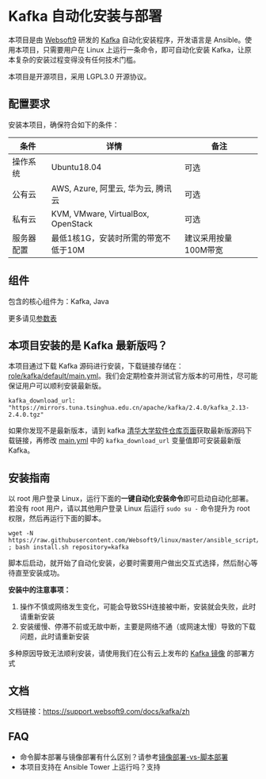 # Kafka 自动化安装与部署

本项目是由 [Websoft9](http://www.websoft9.com) 研发的 [Kafka](http://kafka.apache.org) 自动化安装程序，开发语言是 Ansible。使用本项目，只需要用户在 Linux 上运行一条命令，即可自动化安装 Kafka，让原本复杂的安装过程变得没有任何技术门槛。  

本项目是开源项目，采用 LGPL3.0 开源协议。

## 配置要求

安装本项目，确保符合如下的条件：

| 条件       | 详情       | 备注  |
| ------------ | ------------ | ----- |
| 操作系统       | Ubuntu18.04      |  可选  |
| 公有云| AWS, Azure, 阿里云, 华为云, 腾讯云 | 可选 |
| 私有云|  KVM, VMware, VirtualBox, OpenStack | 可选 |
| 服务器配置 | 最低1核1G，安装时所需的带宽不低于10M |  建议采用按量100M带宽 |

## 组件

包含的核心组件为：Kafka, Java

更多请见[参数表](/docs/zh/stack-components.md)

## 本项目安装的是 Kafka 最新版吗？

本项目通过下载 Kafka 源码进行安装，下载链接存储在：[role/kafka/default/main.yml](/roles/kafka/defaults/main.yml)。我们会定期检查并测试官方版本的可用性，尽可能保证用户可以顺利安装最新版。

```
kafka_download_url: "https://mirrors.tuna.tsinghua.edu.cn/apache/kafka/2.4.0/kafka_2.13-2.4.0.tgz"
```

如果你发现不是最新版本，请到 kafka [清华大学软件仓库页面](https://mirrors.tuna.tsinghua.edu.cn/apache/kafka/)获取最新版源码下载链接，再修改 [main.yml](/roles/kafka/defaults/main.yml) 中的 ```kafka_download_url``` 变量值即可安装最新版 Kafka。

## 安装指南

以 root 用户登录 Linux，运行下面的**一键自动化安装命令**即可启动自动化部署。若没有 root 用户，请以其他用户登录 Linux 后运行 `sudo su -` 命令提升为 root 权限，然后再运行下面的脚本。

```
wget -N https://raw.githubusercontent.com/Websoft9/linux/master/ansible_script/install.sh ; bash install.sh repository=kafka
```

脚本后启动，就开始了自动化安装，必要时需要用户做出交互式选择，然后耐心等待直至安装成功。

**安装中的注意事项：**  

1. 操作不慎或网络发生变化，可能会导致SSH连接被中断，安装就会失败，此时请重新安装
2. 安装缓慢、停滞不前或无故中断，主要是网络不通（或网速太慢）导致的下载问题，此时请重新安装

多种原因导致无法顺利安装，请使用我们在公有云上发布的 [Kafka 镜像](https://apps.websoft9.com/kafka) 的部署方式

## 文档

文档链接：https://support.websoft9.com/docs/kafka/zh

## FAQ

- 命令脚本部署与镜像部署有什么区别？请参考[镜像部署-vs-脚本部署](https://support.websoft9.com/docs/faq/zh/bz-product.html#镜像部署-vs-脚本部署)
- 本项目支持在 Ansible Tower 上运行吗？支持
